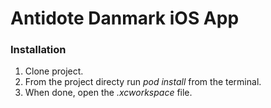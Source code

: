 # Antidote Danmark iOS App

### Installation
1. Clone project.
2. From the project directy run _pod install_ from the terminal.
3. When done, open the _.xcworkspace_ file.
